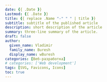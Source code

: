 ```yaml
---
date: {{ .Date }}
Lastmod: {{ .Date }}
title: {{ replace .Name "-" " " | title }}
subtitle: subtitle of the published article
description: short description of the article
summary: three-line summary of the article.
draft: false
author:
  given_name: Vladimir
  family_name: Buresh
  display_name: wBuresh
categories: [Веб-разработка]
# categories: ['Web development']
tags: [SVG, Favicons, Icons]
toc: true
---
```

